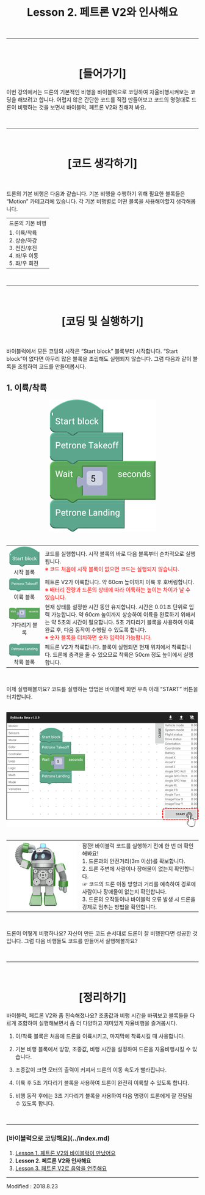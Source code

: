 <br>

<div align="center">
    <h1>Lesson 2. 페트론 V2와 인사해요</h1>
</div>

<br>

---

<br>


<div align="center">
    <h1>[들어가기]</h1>
</div>

이번 강의에서는 드론의 기본적인 비행을 바이블럭으로 코딩하여 자율비행시켜보는 코딩을 해보려고 합니다. 어렵지 않은 간단한 코드를 직접 만들어보고 코드의 명령대로 드론이 비행하는 것을 보면서 바이블럭, 페트론 V2와 친해져 봐요.


<br>

---

<br>


<div align="center">
    <h1>[코드 생각하기]</h1>
</div>

<br>

드론의 기본 비행은 다음과 같습니다. 기본 비행을 수행하기 위해 필요한 블록들은 “Motion” 카테고리에 있습니다. 각 기본 비행별로 어떤 블록을 사용해야할지 생각해봅니다.

<div align="center">
    <table>
        <tr>
            <td><div align="center">드론의 기본 비행</div></td>
        </tr>
        <tr>
            <td>
                <div align="left">
                    1. 이륙/착륙<br>
                    2. 상승/하강<br>
                    3. 전진/후진<br>
                    4. 좌/우 이동<br>
                    5. 좌/우 회전
                </div>
            </td>
        </tr>
    </table>
</div>


<br>

---

<br>


<div align="center">
    <h1>[코딩 및 실행하기]</h1>
</div>

<br>

바이블럭에서 모든 코딩의 시작은 “Start block” 블록부터 시작합니다. “Start block”이 없다면 아무리 많은 블록을 조립해도 실행되지 않습니다. 그럼 다음과 같이 블록을 조립하여 코드를 만들어봅시다.

<h2>1. 이륙/착륙</h2>

<div align="center">
    <img src="images/image11.png" alt="이륙/착륙 예제 코드">
</div>

<br>


<div align="center">
    <table>
        <tr>
            <td>
                <div align="center">
                    <img src="images/image12.png"><br>
                    시작 블록
                </div>
            </td>
            <td>
                <div align="left">
                    코드를 실행합니다. 시작 블록의 바로 다음 블록부터 순차적으로 실행됩니다.<br>
                    <font color="red">※ 코드 처음에 시작 블록이 없으면 코드는 실행되지 않습니다.</font>
                </div>
            </td>
        </tr>
        <tr>
            <td>
                <div align="center">
                    <img src="images/image13.png"><br>
                    이륙 블록
                </div>
            </td>
            <td>
                <div align="left">
                    페트론 V2가 이륙합니다. 약 60cm 높이까지 이륙 후 호버링합니다.<br>
                    <font color="red">※ 배터리 잔량과 드론의 상태에 따라 이륙하는 높이는 차이가 날 수 있습니다.</font>
                </div>
            </td>
        </tr>
        <tr>
            <td>
                <div align="center">
                    <img src="images/image14.png"><br>
                    기다리기 블록
                </div>
            </td>
            <td>
                <div align="left">
                    현재 상태를 설정한 시간 동안 유지합니다. 시간은 0.01초 단위로 입력 가능합니다. 약 60cm 높이까지 상승하여 이륙을 완료하기 위해서는 약 5초의 시간이 필요합니다. 5초 기다리기 블록을 사용하여 이륙 완료 후, 다음 동작이 수행될 수 있도록 합니다.<br>
                    <font color="red">※ 숫자 블록을 터치하면 숫자 입력이 가능합니다.</font>
                </div>
            </td>
        </tr>
        <tr>
            <td>
                <div align="center">
                    <img src="images/image15.png"><br>
                    착륙 블록
                </div>
            </td>
            <td>
                <div align="left">
                    페트론 V2가 착륙합니다. 블록이 실행되면 현재 위치에서 착륙합니다. 드론에 충격을 줄 수 있으므로 착륙은 50cm 정도 높이에서 실행합니다.
                </div>
            </td>
        </tr>
    </table>
</div>

<br>

이제 실행해볼까요? 코드를 실행하는 방법은 바이블럭 화면 우측 아래 “START” 버튼을 터치합니다.

<br>

<div align="center">
    <img src="images/image16.png">
</div>

<br>

<div align="center">
    <table>
        <tr>
            <td>
                <div align="center">
                    <img src="images/image17.png">
                </div>
            </td>
            <td>
                <div align="left">
                    잠깐! 바이블럭 코드를 실행하기 전에 한 번 더 확인해봐요!<br>
                    1. 드론과의 안전거리(3m 이상)를 확보합니다.<br>
                    2. 드론 주변에 사람이나 장애물이 없는지 확인합니다.<br>
                    ☞ 코드의 드론 이동 방향과 거리를 예측하여 경로에 사람이나 장애물이 없는지 확인합니다.<br>
                    3. 드론의 오작동이나 바이블럭 오류 발생 시 드론을 강제로 멈추는 방법을 확인합니다.
                </div>
            </td>
        </tr>
    </table>
</div>

<br>

드론이 어떻게 비행하나요? 자신이 만든 코드 순서대로 드론이 잘 비행한다면 성공한 것입니다. 그럼 다음 비행들도 코드를 만들어서 실행해볼까요?


<br>

---

<br>


<div align="center">
    <h1>[정리하기]</h1>
</div>

바이블럭, 페트론 V2와 좀 친숙해졌나요? 조종값과 비행 시간을 바꿔보고 블록들을 다르게 조합하여 실행해보면서 좀 더 다양하고 재미있게 자율비행을 즐겨봅시다.

1. 이/착륙 블록은 처음에 드론을 이륙시키고, 마지막에 착륙시킬 때 사용합니다.

2. 기본 비행 블록에서 방향, 조종값, 비행 시간을 설정하여 드론을 자율비행시킬 수 있습니다.

3. 조종값이 크면 모터의 출력이 커져서 드론의 이동 속도가 빨라집니다.

4. 이륙 후 5초 기다리기 블록을 사용하여 드론이 완전히 이륙할 수 있도록 합니다.

5. 비행 동작 후에는 3초 기다리기 블록을 사용하여 다음 명령이 드론에게 잘 전달될 수 있도록 합니다.


<br>

---

<h3>[바이블럭으로 코딩해요](../index.md)</h3>

 1. [Lesson 1. 페트론 V2와 바이블럭이 만났어요](lesson1)
 2. **Lesson 2. 페트론 V2와 인사해요**
 3. [Lesson 3. 페트론 V2로 음악을 연주해요](lesson3)

---

Modified : 2018.8.23